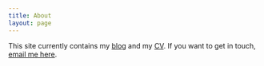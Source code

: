 ```yaml
---
title: About
layout: page
---
```


This site currently contains my [blog](/index.html) and my [CV](/CV/).
If you want to get in touch, [email me here](mailto:milesjphillips@gmail.com).
